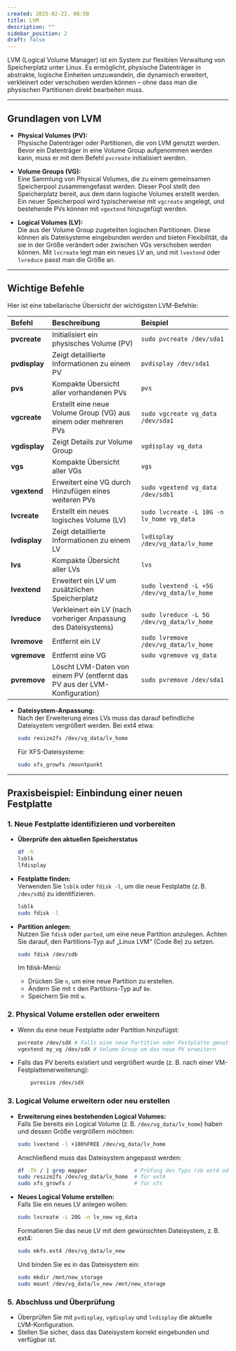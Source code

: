 ```yaml
---
created: 2025-02-22, 08:50
title: LVM
description: ""
sidebar_position: 2
draft: false
---
```

LVM (Logical Volume Manager) ist ein System zur flexiblen Verwaltung von Speicherplatz unter Linux. Es ermöglicht, physische Datenträger in abstrakte, logische Einheiten umzuwandeln, die dynamisch erweitert, verkleinert oder verschoben werden können – ohne dass man die physischen Partitionen direkt bearbeiten muss.

---

## Grundlagen von LVM

- **Physical Volumes (PV):**  
    Physische Datenträger oder Partitionen, die von LVM genutzt werden. Bevor ein Datenträger in eine Volume Group aufgenommen werden kann, muss er mit dem Befehl `pvcreate` initialisiert werden.
    
- **Volume Groups (VG):**  
    Eine Sammlung von Physical Volumes, die zu einem gemeinsamen Speicherpool zusammengefasst werden. Dieser Pool stellt den Speicherplatz bereit, aus dem dann logische Volumes erstellt werden. Ein neuer Speicherpool wird typischerweise mit `vgcreate` angelegt, und bestehende PVs können mit `vgextend` hinzugefügt werden.
    
- **Logical Volumes (LV):**  
    Die aus der Volume Group zugeteilten logischen Partitionen. Diese können als Dateisysteme eingebunden werden und bieten Flexibilität, da sie in der Größe verändert oder zwischen VGs verschoben werden können. Mit `lvcreate` legt man ein neues LV an, und mit `lvextend` oder `lvreduce` passt man die Größe an.
    

---

## Wichtige Befehle

Hier ist eine tabellarische Übersicht der wichtigsten LVM-Befehle:

| Befehl        | Beschreibung                                                              | Beispiel                                    |
| :------------ | :------------------------------------------------------------------------ | :------------------------------------------ |
| **pvcreate**  | Initialisiert ein physisches Volume (PV)                                  | `sudo pvcreate /dev/sda1`                   |
| **pvdisplay** | Zeigt detaillierte Informationen zu einem PV                              | `pvdisplay /dev/sda1`                       |
| **pvs**       | Kompakte Übersicht aller vorhandenen PVs                                  | `pvs`                                       |
| **vgcreate**  | Erstellt eine neue Volume Group (VG) aus einem oder mehreren PVs          | `sudo vgcreate vg_data /dev/sda1`           |
| **vgdisplay** | Zeigt Details zur Volume Group                                            | `vgdisplay vg_data`                         |
| **vgs**       | Kompakte Übersicht aller VGs                                              | `vgs`                                       |
| **vgextend**  | Erweitert eine VG durch Hinzufügen eines weiteren PVs                     | `sudo vgextend vg_data /dev/sdb1`           |
| **lvcreate**  | Erstellt ein neues logisches Volume (LV)                                  | `sudo lvcreate -L 10G -n lv_home vg_data`   |
| **lvdisplay** | Zeigt detaillierte Informationen zu einem LV                              | `lvdisplay /dev/vg_data/lv_home`            |
| **lvs**       | Kompakte Übersicht aller LVs                                              | `lvs`                                       |
| **lvextend**  | Erweitert ein LV um zusätzlichen Speicherplatz                            | `sudo lvextend -L +5G /dev/vg_data/lv_home` |
| **lvreduce**  | Verkleinert ein LV (nach vorheriger Anpassung des Dateisystems)           | `sudo lvreduce -L 5G /dev/vg_data/lv_home`  |
| **lvremove**  | Entfernt ein LV                                                           | `sudo lvremove /dev/vg_data/lv_home`        |
| **vgremove**  | Entfernt eine VG                                                          | `sudo vgremove vg_data`                     |
| **pvremove**  | Löscht LVM-Daten von einem PV (entfernt das PV aus der LVM-Konfiguration) | `sudo pvremove /dev/sda1`                   |

- **Dateisystem-Anpassung:**  
    Nach der Erweiterung eines LVs muss das darauf befindliche Dateisystem vergrößert werden. Bei ext4 etwa:
    
    ```bash
    sudo resize2fs /dev/vg_data/lv_home
    ```
    
    Für XFS-Dateisysteme:
    
    ```bash
    sudo xfs_growfs /mountpunkt
    ```
    

---

## Praxisbeispiel: Einbindung einer neuen Festplatte

### 1. Neue Festplatte identifizieren und vorbereiten

- **Überprüfe den aktuellen Speicherstatus**
	```bash
	df -h
	lsblk
	lfdisplay
	```

- **Festplatte finden:**  
    Verwenden Sie `lsblk` oder `fdisk -l`, um die neue Festplatte (z. B. `/dev/sdb`) zu identifizieren.
    
    ```bash
    lsblk
    sudo fdisk -l
    ```
    
- **Partition anlegen:**  
    Nutzen Sie `fdisk` oder `parted`, um eine neue Partition anzulegen. Achten Sie darauf, den Partitions-Typ auf „Linux LVM“ (Code 8e) zu setzen.
    
    ```bash
    sudo fdisk /dev/sdb
    ```
    
    Im fdisk-Menü:
    
    - Drücken Sie `n`, um eine neue Partition zu erstellen.
    - Ändern Sie mit `t` den Partitions-Typ auf `8e`.
    - Speichern Sie mit `w`.

### 2. Physical Volume erstellen oder erweitern
- Wenn du eine neue Festplatte oder Partition hinzufügst:
    
    ```bash
    pvcreate /dev/sdX # Falls eine neue Partition oder Festplatte genutzt wird
    vgextend my_vg /dev/sdX # Volume Group um das neue PV erweitern
    ```
	
- Falls das PV bereits existiert und vergrößert wurde (z. B. nach einer VM-Festplattenerweiterung):
	
    ```bash
        pvresize /dev/sdX
    ```

### 3. Logical Volume erweitern oder neu erstellen

- **Erweiterung eines bestehenden Logical Volumes:**  
    Falls Sie bereits ein Logical Volume (z. B. `/dev/vg_data/lv_home`) haben und dessen Größe vergrößern möchten:
    
    ```bash
    sudo lvextend -l +100%FREE /dev/vg_data/lv_home
    ```
    
    Anschließend muss das Dateisystem angepasst werden:
    
    ```bash
    df -Th / | grep mapper               # Prüfung des Typs (zb ext4 oder xfs)
    sudo resize2fs /dev/vg_data/lv_home  # für ext4
    sudo xfs_growfs /                    # für xfs
    ```
    
- **Neues Logical Volume erstellen:**  
    Falls Sie ein neues LV anlegen wollen:
    
    ```bash
    sudo lvcreate -L 20G -n lv_new vg_data
    ```
    
    Formatieren Sie das neue LV mit dem gewünschten Dateisystem, z. B. ext4:
    
    ```bash
    sudo mkfs.ext4 /dev/vg_data/lv_new
    ```
    
    Und binden Sie es in das Dateisystem ein:
    
    ```bash
    sudo mkdir /mnt/new_storage
    sudo mount /dev/vg_data/lv_new /mnt/new_storage
    ```
    

### 5. Abschluss und Überprüfung

- Überprüfen Sie mit `pvdisplay`, `vgdisplay` und `lvdisplay` die aktuelle LVM-Konfiguration.
- Stellen Sie sicher, dass das Dateisystem korrekt eingebunden und verfügbar ist.
